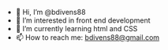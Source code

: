 - 👋 Hi, I’m @bdivens88
- 👀 I’m interested in front end development
- 🌱 I’m currently learning html and CSS
- 📫 How to reach me: bdivens88@gmail.com

<!---
bdivens88/bdivens88 is a ✨ special ✨ repository because its `README.md` (this file) appears on your GitHub profile.
You can click the Preview link to take a look at your changes.
--->
